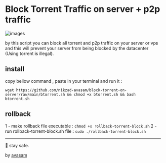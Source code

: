 # Block Torrent Traffic on server +  p2p traffic
![images](https://github.com/user-attachments/assets/5f953f29-de91-460f-85de-855b453fce88)

by this script you can block all torrent and p2p traffic on your server or vps and this will prevent your server from being blocked by the datacenter (Using torrent is illegal).

## install 

copy bellow command , paste in your terminal and run it :

`wget https://github.com/nikzad-avasam/block-torrent-on-server/raw/main/btorrent.sh && chmod +x btorrent.sh && bash btorrent.sh`

## rollback 

1 - make rollback file executable : 
`chmod +x rollback-torrent-block.sh`
2 - run rollback-torrent-block.sh file : 
`sudo ./rollback-torrent-block.sh`

----
💚 stay safe.

 by [avasam](https://avasam.ir)
